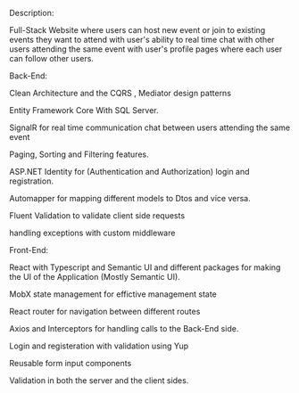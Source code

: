Description:

  Full-Stack Website where users can host new event or join to existing events they want to attend with user's ability to real time chat with other users
  attending the same event with user's profile pages where each user can follow other users.

Back-End:
  
  Clean Architecture and the CQRS , Mediator design patterns
  
  Entity Framework Core With SQL Server.
  
  SignalR for real time communication chat between users attending the same event
  
  Paging, Sorting and Filtering features.
  
  ASP.NET Identity for (Authentication and Authorization) login and registration.
  
  Automapper for mapping different models to Dtos and vice versa.
  
  Fluent Validation to validate client side requests
  
  handling exceptions with custom middleware

Front-End:
  
  React with Typescript and Semantic UI and different packages for making the UI of the Application (Mostly Semantic UI).
  
  MobX state management for effictive management state
  
  React router for navigation between different routes
  
  Axios and Interceptors for handling calls to the Back-End side.
  
  Login and registeration with validation using Yup
  
  Reusable form input components
  
  Validation in both the server and the client sides.
